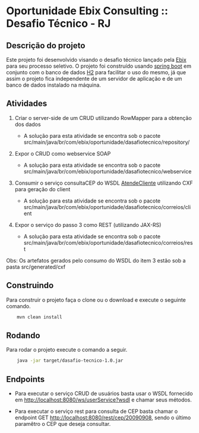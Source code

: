 # Oportunidade Ebix Consulting :: Desafio Técnico - RJ

## Descrição do projeto

Este projeto foi desenvolvido visando o desafio técnico lançado pela [Ebix](https://www.ebix.com/) para seu processo seletivo. O projeto foi construído usando [spring boot](https://spring.io/projects/spring-boot) em conjunto com o banco de dados [H2](https://www.h2database.com) para facilitar o uso do mesmo, já que assim o projeto fica independente de um servidor de aplicação e de um banco de dados instalado na máquina.

## Atividades

1) Criar o server-side de um CRUD utilizando RowMapper para a obtenção dos dados
    - A solução para esta atividade se encontra sob o pacote src/main/java/br/com/ebix/oportunidade/dasafiotecnico/repository/

2) Expor o CRUD como webservice SOAP
    - A solução para esta atividade se encontra sob o pacote src/main/java/br/com/ebix/oportunidade/dasafiotecnico/webservice

3) Consumir o serviço consultaCEP do WSDL [AtendeCliente](https://apps.correios.com.br/SigepMasterJPA/AtendeClienteService/AtendeCliente?wsdl) utilizando CXF para geração do client
    - A solução para esta atividade se encontra sob o pacote src/main/java/br/com/ebix/oportunidade/dasafiotecnico/correios/client

4) Expor o serviço do passo 3 como REST (utilizando JAX-RS)
    - A solução para esta atividade se encontra sob o pacote src/main/java/br/com/ebix/oportunidade/dasafiotecnico/correios/rest

Obs: Os artefatos gerados pelo consumo do WSDL do item 3 estão sob a pasta src/generated/cxf

## Construindo

Para construir o projeto faça o clone ou o download e execute o seguinte comando.

```bash
    mvn clean install
```

## Rodando

Para rodar o projeto execute o comando a seguir.

```bash
    java -jar target/dasafio-tecnico-1.0.jar
```

## Endpoints

- Para executar o serviço CRUD de usuários basta usar o WSDL fornecido em [http://localhost:8080/ws/userService?wsdl](http://localhost:8080/ws/userService?wsdl) e chamar seus métodos.

- Para executar o serviço rest para consulta de CEP basta chamar o endpoint GET [http://localhost:8080/rest/cep/20090908](http://localhost:8080/rest/cep/20090908), sendo o último paramêtro o CEP que deseja consultar.